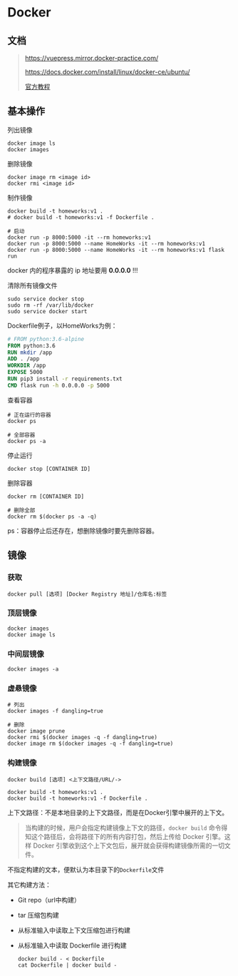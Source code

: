 # Docker

## 文档

>   https://vuepress.mirror.docker-practice.com/
>
>    https://docs.docker.com/install/linux/docker-ce/ubuntu/
>
>   [官方教程](https://docs.docker.com/install/linux/linux-postinstall/)

## 基本操作

列出镜像

```shell
docker image ls
docker images
```

删除镜像
```shell
docker image rm <image id>
docker rmi <image id>
```

制作镜像
```shell
docker build -t homeworks:v1 .
# docker build -t homeworks:v1 -f Dockerfile .

# 启动
docker run -p 8000:5000 -it --rm homeworks:v1
docker run -p 8000:5000 --name HomeWorks -it --rm homeworks:v1
docker run -p 8000:5000 --name HomeWorks -it --rm homeworks:v1 flask run
```
docker 内的程序暴露的 ip 地址要用 **0.0.0.0** !!!

清除所有镜像文件
```shell
sudo service docker stop
sudo rm -rf /var/lib/docker
sudo service docker start
```

Dockerfile例子，以HomeWorks为例：
```dockerfile
# FROM python:3.6-alpine
FROM python:3.6
RUN mkdir /app
ADD . /app
WORKDIR /app
EXPOSE 5000
RUN pip3 install -r requirements.txt
CMD flask run -h 0.0.0.0 -p 5000
```

查看容器

```shell
# 正在运行的容器
docker ps

# 全部容器
docker ps -a
```

停止运行

```shell
docker stop [CONTAINER ID]
```

删除容器

```shell
docker rm [CONTAINER ID]

# 删除全部
docker rm $(docker ps -a -q)
```

ps：容器停止后还存在，想删除镜像时要先删除容器。

## 镜像

### 获取

```shell
docker pull [选项] [Docker Registry 地址]/仓库名:标签
```

### 顶层镜像

```shell
docker images
docker image ls
```

### 中间层镜像

```shell
docker images -a
```

### 虚悬镜像

```shell
# 列出
docker images -f dangling=true

# 删除
docker image prune
docker rmi $(docker images -q -f dangling=true)
docker image rm $(docker images -q -f dangling=true)
```

### 构建镜像

```shell
docker build [选项] <上下文路径/URL/->

docker build -t homeworks:v1 .
docker build -t homeworks:v1 -f Dockerfile .
```

上下文路径：不是本地目录的上下文路径，而是在Docker引擎中展开的上下文。

>   当构建的时候，用户会指定构建镜像上下文的路径，`docker build` 命令得知这个路径后，会将路径下的所有内容打包，然后上传给 Docker 引擎。这样 Docker 引擎收到这个上下文包后，展开就会获得构建镜像所需的一切文件。

不指定构建的文本，便默认为本目录下的`Dockerfile`文件

其它构建方法：

+   Git repo（url中构建）

+   tar 压缩包构建

+   从标准输入中读取上下文压缩包进行构建

+   从标准输入中读取 Dockerfile 进行构建

    ```shell
    docker build - < Dockerfile
    cat Dockerfile | docker build -
    ```

